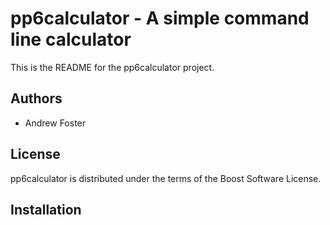 pp6calculator - A simple command line calculator
================================================
This is the README for the pp6calculator project.

Authors
-------
- Andrew Foster

License
-------
pp6calculator is distributed under the terms of the Boost Software License.

Installation
------------